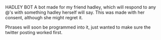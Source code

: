 HADLEY BOT
A bot made for my friend hadley, which will respond to any @'s with 
something hadley herself will say. This was made with her consent, 
although she might regret it. 

Phrases will soon be programmed into it, just wanted to make sure the 
twitter posting worked first. 
